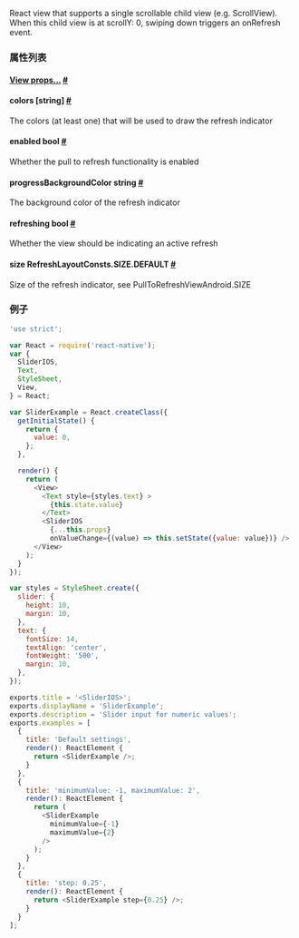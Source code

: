 React view that supports a single scrollable child view (e.g. ScrollView). When this child view is at scrollY: 0, swiping down triggers an onRefresh event.

### 属性列表

<div class="props">
    <div class="prop"><h4 class="propTitle"><a class="anchor" name="view"></a><a href="view.html#props">View
        props...</a> <a class="hash-link" href="#view">#</a></h4></div>
    <div class="prop"><h4 class="propTitle"><a class="anchor" name="colors"></a>colors <span
            class="propType">[string]</span> <a class="hash-link" href="#colors">#</a></h4>
        <div><p>The colors (at least one) that will be used to draw the refresh indicator</p></div>
    </div>
    <div class="prop"><h4 class="propTitle"><a class="anchor" name="enabled"></a>enabled <span
            class="propType">bool</span> <a class="hash-link" href="#enabled">#</a></h4>
        <div><p>Whether the pull to refresh functionality is enabled</p></div>
    </div>
    <div class="prop"><h4 class="propTitle"><a class="anchor" name="progressbackgroundcolor"></a>progressBackgroundColor
        <span class="propType">string</span> <a class="hash-link" href="#progressbackgroundcolor">#</a></h4>
        <div><p>The background color of the refresh indicator</p></div>
    </div>
    <div class="prop"><h4 class="propTitle"><a class="anchor" name="refreshing"></a>refreshing <span class="propType">bool</span>
        <a class="hash-link" href="#refreshing">#</a></h4>
        <div><p>Whether the view should be indicating an active refresh</p></div>
    </div>
    <div class="prop"><h4 class="propTitle"><a class="anchor" name="size"></a>size <span class="propType">RefreshLayoutConsts.SIZE.DEFAULT</span>
        <a class="hash-link" href="#size">#</a></h4>
        <div><p>Size of the refresh indicator, see PullToRefreshViewAndroid.SIZE</p></div>
    </div>
</div>

### 例子
```javascript
'use strict';

var React = require('react-native');
var {
  SliderIOS,
  Text,
  StyleSheet,
  View,
} = React;

var SliderExample = React.createClass({
  getInitialState() {
    return {
      value: 0,
    };
  },

  render() {
    return (
      <View>
        <Text style={styles.text} >
          {this.state.value}
        </Text>
        <SliderIOS
          {...this.props}
          onValueChange={(value) => this.setState({value: value})} />
      </View>
    );
  }
});

var styles = StyleSheet.create({
  slider: {
    height: 10,
    margin: 10,
  },
  text: {
    fontSize: 14,
    textAlign: 'center',
    fontWeight: '500',
    margin: 10,
  },
});

exports.title = '<SliderIOS>';
exports.displayName = 'SliderExample';
exports.description = 'Slider input for numeric values';
exports.examples = [
  {
    title: 'Default settings',
    render(): ReactElement {
      return <SliderExample />;
    }
  },
  {
    title: 'minimumValue: -1, maximumValue: 2',
    render(): ReactElement {
      return (
        <SliderExample
          minimumValue={-1}
          maximumValue={2}
        />
      );
    }
  },
  {
    title: 'step: 0.25',
    render(): ReactElement {
      return <SliderExample step={0.25} />;
    }
  }
];
```